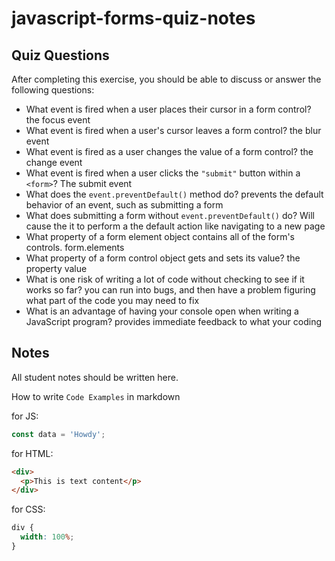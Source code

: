 # javascript-forms-quiz-notes

## Quiz Questions

After completing this exercise, you should be able to discuss or answer the following questions:

- What event is fired when a user places their cursor in a form control?
  the focus event
- What event is fired when a user's cursor leaves a form control?
  the blur event
- What event is fired as a user changes the value of a form control?
  the change event
- What event is fired when a user clicks the `"submit"` button within a `<form>`?
  The submit event
- What does the `event.preventDefault()` method do?
  prevents the default behavior of an event, such as submitting a form
- What does submitting a form without `event.preventDefault()` do?
  Will cause the it to perform a the default action like navigating to a new page
- What property of a form element object contains all of the form's controls.
  form.elements
- What property of a form control object gets and sets its value?
  the property value
- What is one risk of writing a lot of code without checking to see if it works so far?
  you can run into bugs, and then have a problem figuring what part of the code you may need to fix
- What is an advantage of having your console open when writing a JavaScript program?
  provides immediate feedback to what your coding

## Notes

All student notes should be written here.

How to write `Code Examples` in markdown

for JS:

```javascript
const data = 'Howdy';
```

for HTML:

```html
<div>
  <p>This is text content</p>
</div>
```

for CSS:

```css
div {
  width: 100%;
}
```
